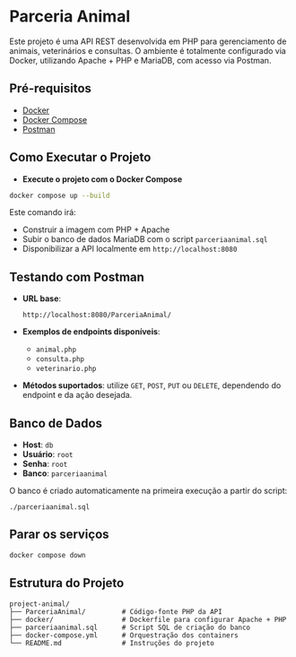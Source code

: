 # Parceria Animal

Este projeto é uma API REST desenvolvida em PHP para gerenciamento de animais, veterinários e consultas. O ambiente é totalmente configurado via Docker, utilizando Apache + PHP e MariaDB, com acesso via Postman.

## Pré-requisitos

- [Docker](https://www.docker.com/)
- [Docker Compose](https://docs.docker.com/compose/)
- [Postman](https://www.postman.com/)

## Como Executar o Projeto

- **Execute o projeto com o Docker Compose**

```bash
docker compose up --build
```

Este comando irá:

* Construir a imagem com PHP + Apache
* Subir o banco de dados MariaDB com o script `parceriaanimal.sql`
* Disponibilizar a API localmente em `http://localhost:8080`

## Testando com Postman

* **URL base**:

  ```
  http://localhost:8080/ParceriaAnimal/
  ```

* **Exemplos de endpoints disponíveis**:

  * `animal.php`
  * `consulta.php`
  * `veterinario.php`

* **Métodos suportados**: utilize `GET`, `POST`, `PUT` ou `DELETE`, dependendo do endpoint e da ação desejada.

## Banco de Dados

* **Host**: `db`
* **Usuário**: `root`
* **Senha**: `root`
* **Banco**: `parceriaanimal`

O banco é criado automaticamente na primeira execução a partir do script:

```
./parceriaanimal.sql
```

## Parar os serviços

```bash
docker compose down
```

## Estrutura do Projeto

```
project-animal/
├── ParceriaAnimal/         # Código-fonte PHP da API
├── docker/                 # Dockerfile para configurar Apache + PHP
├── parceriaanimal.sql      # Script SQL de criação do banco
├── docker-compose.yml      # Orquestração dos containers
└── README.md               # Instruções do projeto
```